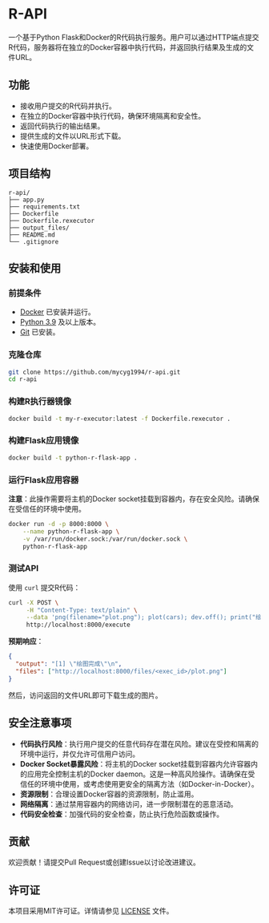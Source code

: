 # R-API

一个基于Python Flask和Docker的R代码执行服务。用户可以通过HTTP端点提交R代码，服务器将在独立的Docker容器中执行代码，并返回执行结果及生成的文件URL。

## 功能

- 接收用户提交的R代码并执行。
- 在独立的Docker容器中执行代码，确保环境隔离和安全性。
- 返回代码执行的输出结果。
- 提供生成的文件以URL形式下载。
- 快速使用Docker部署。

## 项目结构

```
r-api/
├── app.py
├── requirements.txt
├── Dockerfile
├── Dockerfile.rexecutor
├── output_files/
├── README.md
└── .gitignore
```

## 安装和使用

### 前提条件

- [Docker](https://www.docker.com/get-started) 已安装并运行。
- [Python 3.9](https://www.python.org/downloads/) 及以上版本。
- [Git](https://git-scm.com/downloads) 已安装。

### 克隆仓库

```bash
git clone https://github.com/mycyg1994/r-api.git
cd r-api
```

### 构建R执行器镜像

```bash
docker build -t my-r-executor:latest -f Dockerfile.rexecutor .
```

### 构建Flask应用镜像

```bash
docker build -t python-r-flask-app .
```

### 运行Flask应用容器

**注意**：此操作需要将主机的Docker socket挂载到容器内，存在安全风险。请确保在受信任的环境中使用。

```bash
docker run -d -p 8000:8000 \
    --name python-r-flask-app \
    -v /var/run/docker.sock:/var/run/docker.sock \
    python-r-flask-app
```

### 测试API

使用 `curl` 提交R代码：

```bash
curl -X POST \
     -H "Content-Type: text/plain" \
     --data 'png(filename="plot.png"); plot(cars); dev.off(); print("绘图完成")' \
     http://localhost:8000/execute
```

**预期响应**：

```json
{
  "output": "[1] \"绘图完成\"\n",
  "files": ["http://localhost:8000/files/<exec_id>/plot.png"]
}
```

然后，访问返回的文件URL即可下载生成的图片。

## 安全注意事项

- **代码执行风险**：执行用户提交的任意代码存在潜在风险。建议在受控和隔离的环境中运行，并仅允许可信用户访问。
- **Docker Socket暴露风险**：将主机的Docker socket挂载到容器内允许容器内的应用完全控制主机的Docker daemon。这是一种高风险操作。请确保在受信任的环境中使用，或考虑使用更安全的隔离方法（如Docker-in-Docker）。
- **资源限制**：合理设置Docker容器的资源限制，防止滥用。
- **网络隔离**：通过禁用容器内的网络访问，进一步限制潜在的恶意活动。
- **代码安全检查**：加强代码的安全检查，防止执行危险函数或操作。

## 贡献

欢迎贡献！请提交Pull Request或创建Issue以讨论改进建议。

## 许可证

本项目采用MIT许可证。详情请参见 [LICENSE](LICENSE) 文件。

```

